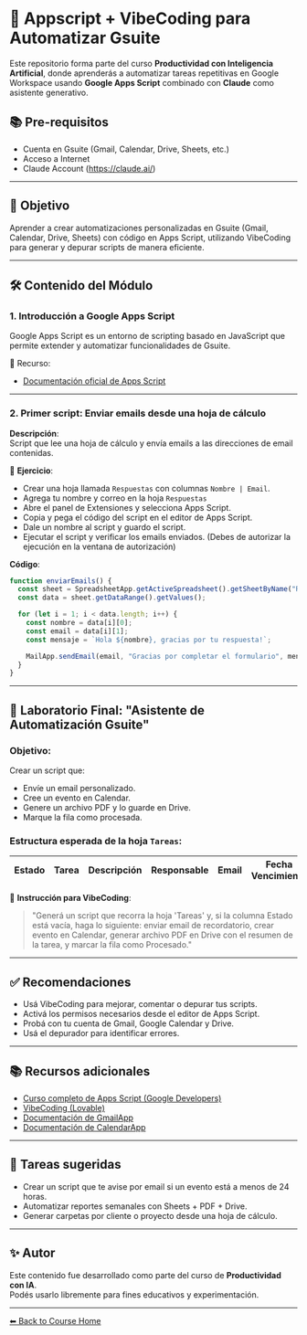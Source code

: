 
# 🧠 Appscript + VibeCoding para Automatizar Gsuite

Este repositorio forma parte del curso **Productividad con Inteligencia Artificial**, donde aprenderás a automatizar tareas repetitivas en Google Workspace usando **Google Apps Script** combinado con **Claude** como asistente generativo.

## 📚 Pre-requisitos

- Cuenta en Gsuite (Gmail, Calendar, Drive, Sheets, etc.)
- Acceso a Internet
- Claude Account (https://claude.ai/)

---

## 🎯 Objetivo

Aprender a crear automatizaciones personalizadas en Gsuite (Gmail, Calendar, Drive, Sheets) con código en Apps Script, utilizando VibeCoding para generar y depurar scripts de manera eficiente.

---

## 🛠️ Contenido del Módulo

### 1. Introducción a Google Apps Script
Google Apps Script es un entorno de scripting basado en JavaScript que permite extender y automatizar funcionalidades de Gsuite.

📘 Recurso:  
- [Documentación oficial de Apps Script](https://developers.google.com/apps-script)

---

### 2. Primer script: Enviar emails desde una hoja de cálculo

**Descripción**:  
Script que lee una hoja de cálculo y envía emails a las direcciones de email contenidas.

🧪 **Ejercicio**:  
- Crear una hoja llamada `Respuestas` con columnas `Nombre | Email`.
- Agrega tu nombre y correo en la hoja `Respuestas`
- Abre el panel de Extensiones y selecciona Apps Script.
- Copia y pega el código del script en el editor de Apps Script.
- Dale un nombre al script y guardo el script.
- Ejecutar el script y verificar los emails enviados. (Debes de autorizar la ejecución en la ventana de autorización)

**Código**:

```javascript
function enviarEmails() {
  const sheet = SpreadsheetApp.getActiveSpreadsheet().getSheetByName("Respuestas");
  const data = sheet.getDataRange().getValues();

  for (let i = 1; i < data.length; i++) {
    const nombre = data[i][0];
    const email = data[i][1];
    const mensaje = `Hola ${nombre}, gracias por tu respuesta!`;

    MailApp.sendEmail(email, "Gracias por completar el formulario", mensaje);
  }
}
```

---


## 🧪 Laboratorio Final: "Asistente de Automatización Gsuite"

### Objetivo:
Crear un script que:
- Envíe un email personalizado.
- Cree un evento en Calendar.
- Genere un archivo PDF y lo guarde en Drive.
- Marque la fila como procesada.



### Estructura esperada de la hoja `Tareas`:
| Estado | Tarea | Descripción | Responsable | Email | Fecha Vencimiento |
|--------|-------|---------------|-------|--------|--------|

📌 **Instrucción para VibeCoding**:
> "Generá un script que recorra la hoja 'Tareas' y, si la columna Estado está vacía, haga lo siguiente: enviar email de recordatorio, crear evento en Calendar, generar archivo PDF en Drive con el resumen de la tarea, y marcar la fila como Procesado."

---

## ✅ Recomendaciones

- Usá VibeCoding para mejorar, comentar o depurar tus scripts.
- Activá los permisos necesarios desde el editor de Apps Script.
- Probá con tu cuenta de Gmail, Google Calendar y Drive.
- Usá el depurador para identificar errores.

---

## 📚 Recursos adicionales

- [Curso completo de Apps Script (Google Developers)](https://developers.google.com/apps-script/guides)
- [VibeCoding (Lovable)](https://www.lovable.so/)
- [Documentación de GmailApp](https://developers.google.com/apps-script/reference/gmail/gmail-app)
- [Documentación de CalendarApp](https://developers.google.com/apps-script/reference/calendar/calendar-app)

---

## 🧩 Tareas sugeridas

- Crear un script que te avise por email si un evento está a menos de 24 horas.
- Automatizar reportes semanales con Sheets + PDF + Drive.
- Generar carpetas por cliente o proyecto desde una hoja de cálculo.

---

## ✨ Autor

Este contenido fue desarrollado como parte del curso de **Productividad con IA**.  
Podés usarlo libremente para fines educativos y experimentación.

---

[⬅ Back to Course Home](../../README.md)